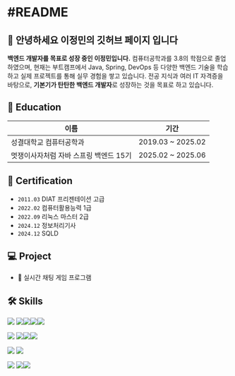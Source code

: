 # #README
## 👋 안녕하세요 이정민의 깃허브 페이지 입니다
**백엔드 개발자를 목표로 성장 중인 이정민입니다.**
컴퓨터공학과를 3.8의 학점으로 졸업하였으며, 현재는 부트캠프에서 Java, Spring, DevOps 등 다양한 백엔드 기술을 학습하고 실제 프로젝트를 통해 실무 경험을 쌓고 있습니다.
전공 지식과 여러 IT 자격증을 바탕으로, **기본기가 탄탄한 백엔드 개발자**로 성장하는 것을 목표로 하고 있습니다.

## 🏫 Education
| 이름                     | 기간                 |
|------------------------|--------------------|
| 성결대학교 컴퓨터공학과           | 2019.03 ~ 2025.02  |
| 멋쟁이사자처럼 자바 스프링 백엔드 15기 | 2025.02 ~ 2025.06  |

## 📜 Certification
- `2011.03` DIAT 프리젠테이션 고급
- `2022.02` 컴퓨터활용능력 1급
- `2022.09` 리눅스 마스터 2급
- `2024.12` 정보처리기사
- `2024.12` SQLD

## 💻 Project
- 👑 실시간 채팅 게임 프로그램

## 🛠️ Skills
<img src="https://img.shields.io/badge/frontend-000000?style=for-the-badge&logo=frontend&logoColor=white"> <img src="https://img.shields.io/badge/html5-E34F26?style=for-the-badge&logo=html5&logoColor=white"><img src="https://img.shields.io/badge/css-1572B6?style=for-the-badge&logo=css&logoColor=white"><img src="https://img.shields.io/badge/javascript-F7DF1E?style=for-the-badge&logo=javascript&logoColor=white"><img src="https://img.shields.io/badge/react-61DAFB?style=for-the-badge&logo=react&logoColor=white">

<img src="https://img.shields.io/badge/backend-000000?style=for-the-badge&logo=backend&logoColor=white"> <img src="https://img.shields.io/badge/java-007396?style=for-the-badge&logo=java&logoColor=white"/><img src="https://img.shields.io/badge/spring-6DB33F?style=for-the-badge&logo=spring&logoColor=white"><img src="https://img.shields.io/badge/springboot-6DB33F?style=for-the-badge&logo=springboot&logoColor=white">

<img src="https://img.shields.io/badge/DB-000000?style=for-the-badge&logo=DB&logoColor=white"> <img src="https://img.shields.io/badge/mysql-4479A1?style=for-the-badge&logo=mysql&logoColor=white">

<img src="https://img.shields.io/badge/tools-000000?style=for-the-badge&logo=tools&logoColor=white"> <img src="https://img.shields.io/badge/git-F05032?style=for-the-badge&logo=git&logoColor=white"><img src="https://img.shields.io/badge/github-181717?style=for-the-badge&logo=github&logoColor=white">
